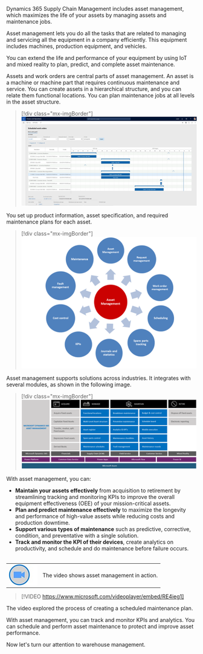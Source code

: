 ﻿Dynamics 365 Supply Chain Management includes asset management, which maximizes the life of your assets by managing assets and maintenance jobs.

Asset management lets you do all the tasks that are related to managing and servicing all the equipment in a company efficiently. This equipment includes machines, production equipment, and vehicles.

You can extend the life and performance of your equipment by using IoT and mixed reality to plan, predict, and complete asset maintenance.

Assets and work orders are central parts of asset management. An asset is a machine or machine part that requires continuous maintenance and service. You can create assets in a hierarchical structure, and you can relate them functional locations. You can plan maintenance jobs at all levels in the asset structure.

> [!div class="mx-imgBorder"]
> ![Scheduled work orders](../media/m11-image03.png)  

You set up product information, asset specification, and required maintenance plans for each asset.

> [!div class="mx-imgBorder"]
> ![Graphic showing asset management functionality](../media/m11-assetmanagementfunctionality.png)  

Asset management supports solutions across industries. It integrates with several modules, as shown in the following image.

> [!div class="mx-imgBorder"]
> ![Graphic showing overview of asset management](../media/m11-asset-management.png)  

With asset management, you can:

- **Maintain your assets effectively** from acquisition to retirement by streamlining tracking and monitoring KPIs to improve the overall equipment effectiveness (OEE) of your mission-critical assets.
- **Plan and predict maintenance effectively** to maximize the longevity and performance of high-value assets while reducing costs and production downtime.
- **Support various types of maintenance** such as predictive, corrective, condition, and preventative with a single solution.
- **Track and monitor the KPI of their devices**, create analytics on productivity, and schedule and do maintenance before failure occurs.  
 

|  |  |
| ------------ | ------------- | 
| ![Icon indicating play video](../media/video-icon.png) | The video shows asset management in action. |
> [!VIDEO https://www.microsoft.com/videoplayer/embed/RE4ieg1]



The video explored the process of creating a scheduled maintenance plan.

With asset management, you can track and monitor KPIs and analytics. You can schedule and perform asset maintenance to protect and improve asset performance. 

Now let's turn our attention to warehouse management.

